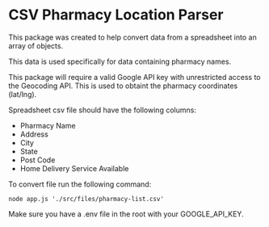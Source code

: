 # CSV Pharmacy Location Parser

This package was created to help convert data from a spreadsheet into an array of objects. 

This data is used specifically for data containing pharmacy names. 

This package will require a valid Google API key with unrestricted access to the Geocoding API. This is used to obtaint the pharmacy coordinates (lat/lng).

Spreadsheet csv file should have the following columns:

- Pharmacy Name
- Address
- City
- State
- Post Code
- Home Delivery Service Available

To convert file run the following command:

```node app.js './src/files/pharmacy-list.csv'```

Make sure you have a .env file in the root with your GOOGLE_API_KEY.
